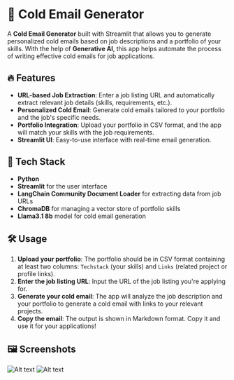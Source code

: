 
# 📧 Cold Email Generator

A **Cold Email Generator** built with Streamlit that allows you to generate personalized cold emails based on job descriptions and a portfolio of your skills. With the help of **Generative AI**, this app helps automate the process of writing effective cold emails for job applications.

## 🔥 Features

- **URL-based Job Extraction**: Enter a job listing URL and automatically extract relevant job details (skills, requirements, etc.).
- **Personalized Cold Email**: Generate cold emails tailored to your portfolio and the job's specific needs.
- **Portfolio Integration**: Upload your portfolio in CSV format, and the app will match your skills with the job requirements.
- **Streamlit UI**: Easy-to-use interface with real-time email generation.

## 🚀 Tech Stack

- **Python**
- **Streamlit** for the user interface
- **LangChain Community Document Loader** for extracting data from job URLs
- **ChromaDB** for managing a vector store of portfolio skills
- **Llama3.1 8b** model for cold email generation



## 🛠 Usage

1. **Upload your portfolio**: The portfolio should be in CSV format containing at least two columns: `Techstack` (your skills) and `Links` (related project or profile links).
2. **Enter the job listing URL**: Input the URL of the job listing you're applying for.
3. **Generate your cold email**: The app will analyze the job description and your portfolio to generate a cold email with links to your relevant projects.
4. **Copy the email**: The output is shown in Markdown format. Copy it and use it for your applications!

## 🖼 Screenshots
![Alt text](https://i.postimg.cc/SQcgV0M1/colmailgenerator.png)
![Alt text](https://i.postimg.cc/FRCNBf8m/colmailgeneratorsecondimage.png)






